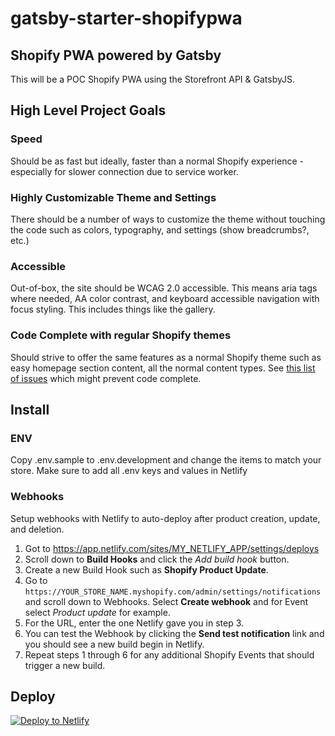 # gatsby-starter-shopifypwa

## Shopify PWA powered by Gatsby

This will be a POC Shopify PWA using the Storefront API & GatsbyJS.

## High Level Project Goals

### Speed

Should be as fast but ideally, faster than a normal Shopify experience - especially for slower connection due to service worker.

### Highly Customizable Theme and Settings

There should be a number of ways to customize the theme without touching the code such as colors, typography, and settings (show breadcrumbs?, etc.)

### Accessible

Out-of-box, the site should be WCAG 2.0 accessible. This means aria tags where needed, AA color contrast, and keyboard accessible navigation with focus styling. This includes things like the gallery.

### Code Complete with regular Shopify themes

Should strive to offer the same features as a normal Shopify theme such as easy homepage section content, all the normal content types. See [this list of issues](https://github.com/gil--/gatsby-starter-shopifypwa/issues/4) which might prevent code complete.

## Install

### ENV

Copy .env.sample to .env.development and change the items to match your store. Make sure to add all .env keys and values in Netlify

### Webhooks

Setup webhooks with Netlify to auto-deploy after product creation, update, and deletion.

1. Got to https://app.netlify.com/sites/MY_NETLIFY_APP/settings/deploys
2. Scroll down to **Build Hooks** and click the *Add build hook* button.
3. Create a new Build Hook such as **Shopify Product Update**.
4. Go to `https://YOUR_STORE_NAME.myshopify.com/admin/settings/notifications` and scroll down to Webhooks. Select **Create webhook** and for Event select *Product update* for example.
5. For the URL, enter the one Netlify gave you in step 3.
6. You can test the Webhook by clicking the **Send test notification** link and you should see a new build begin in Netlify.
7. Repeat steps 1 through 6 for any additional Shopify Events that should trigger a new build.

## Deploy

[![Deploy to Netlify](https://www.netlify.com/img/deploy/button.svg)](https://app.netlify.com/start/deploy?repository=https://github.com/gil--/gatsby-starter-shopifypwa)
